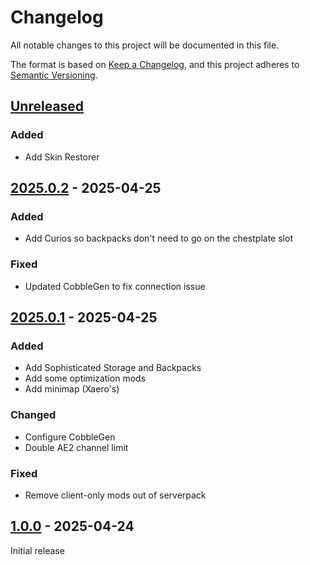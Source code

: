 # Changelog

All notable changes to this project will be documented in this file.

The format is based on [Keep a Changelog](https://keepachangelog.com/en/1.1.0/),
and this project adheres to [Semantic Versioning](https://semver.org/spec/v2.0.0.html).

## [Unreleased]

### Added

- Add Skin Restorer

## [2025.0.2] - 2025-04-25

### Added
- Add Curios so backpacks don't need to go on the chestplate slot

### Fixed
- Updated CobbleGen to fix connection issue

## [2025.0.1] - 2025-04-25

### Added
- Add Sophisticated Storage and Backpacks
- Add some optimization mods
- Add minimap (Xaero's)

### Changed
- Configure CobbleGen
- Double AE2 channel limit

### Fixed
- Remove client-only mods out of serverpack

## [1.0.0] - 2025-04-24

Initial release

[unreleased]: https://github.com/olivierlacan/keep-a-changelog/compare/2025.0.2...HEAD
[2025.0.2]: https://github.com/olivierlacan/keep-a-changelog/compare/2025.0.1...2025.0.2
[2025.0.1]: https://github.com/olivierlacan/keep-a-changelog/compare/1.0.0...2025.0.1
[1.0.0]: https://github.com/olivierlacan/keep-a-changelog/releases/tag/1.0.0
